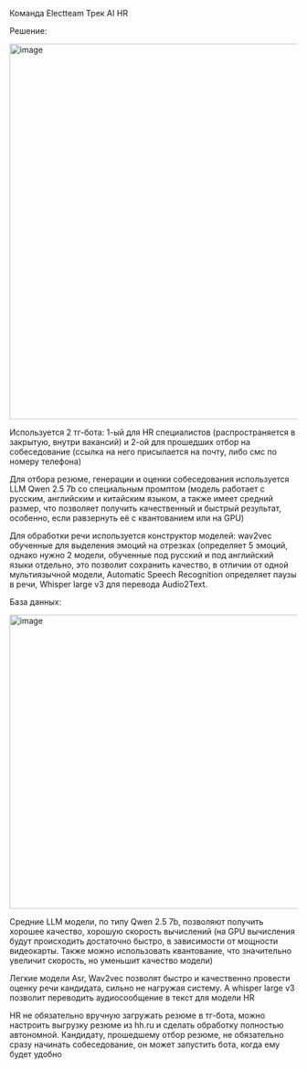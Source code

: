 Команда Electteam
Трек AI HR

Решение:

<img width="772" height="658" alt="image" src="https://github.com/user-attachments/assets/e7ec7653-ba61-402d-8474-8f609563c76c" />


Используется 2 тг-бота: 1-ый для HR специалистов (распространяется в закрытую, внутри вакансий) и 2-ой для прошедших отбор на собеседование (ссылка на него присылается на почту, либо смс по номеру телефона)

Для отбора резюме, генерации и оценки собеседования используется LLM Qwen 2.5 7b со специальным промптом (модель работает с русским, английским и китайским языком, а также имеет средний размер, что позволяет получить качественный и быстрый результат, особенно, если равзернуть её с квантованием или на GPU)

Для обработки речи используется конструктор моделей: wav2vec обученные для выделения эмоций на отрезках (определяет 5 эмоций, однако нужно 2 модели, обученные под русский и под английский языки отдельно, это позволит сохранить качество, в отличии от одной мультиязычной модели, Automatic Speech Recognition определяет паузы в речи, Whisper large v3 для перевода Audio2Text.


База данных:

<img width="1174" height="515" alt="image" src="https://github.com/user-attachments/assets/938addb4-3da0-4323-902c-f34841f7993d" />

Средние LLM модели, по типу Qwen 2.5 7b, позволяют получить хорошее качество, хорошую скорость вычислений (на GPU вычисления будут происходить достаточно быстро, в зависимости от мощности видеокарты. Также можно использовать квантование, что значительно увеличит скорость, но уменьшит качество модели)

Легкие модели Asr, Wav2vec позволят быстро и качественно провести оценку речи кандидата, сильно не нагружая систему. А whisper large v3 позволит переводить аудиосообщение в текст для модели HR

HR не обязательно вручную загружать резюме в тг-бота, можно настроить выгрузку резюме из hh.ru и сделать обработку полностью автономной. Кандидату, прошедшему отбор резюме, не обязательно сразу начинать собеседование, он может запустить бота, когда ему будет удобно


